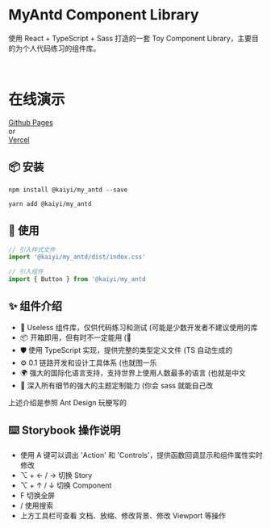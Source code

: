 # MyAntd Component Library

使用 React + TypeScript + Sass 打造的一套 Toy Component Library，主要目的为个人代码练习的组件库。

<br />

# 在线演示

[Github Pages](https://kaiyiwing.github.io/My_AntD/)  
or  
[Vercel](https://myantd.vercel.app/)

## 📦 安装

```key
npm install @kaiyi/my_antd --save
```

```key
yarn add @kaiyi/my_antd
```

## 🔨 使用

```js
// 引入样式文件
import '@kaiyi/my_antd/dist/index.css'

// 引入组件
import { Button } from '@kaiyi/my_antd
```

## ✨ 组件介绍

- 🌈 Useless 组件库，仅供代码练习和测试 (可能是少数开发者不建议使用的库
- 📦 开箱即用，但有时不一定能用 (🐶
- 🛡 使用 TypeScript 实现，提供完整的类型定义文件 (TS 自动生成的
- ⚙️ 0.1 链路开发和设计工具体系 (也就图一乐
- 🌍 强大的国际化语言支持，支持世界上使用人数最多的语言 (也就是中文
- 🎨 深入所有细节的强大的主题定制能力 (你会 sass 就能自己改

上述介绍是参照 Ant Design 玩梗写的

## ⌨️ Storybook 操作说明

- 使用 A 键可以调出 'Action' 和 'Controls'，提供函数回调显示和组件属性实时修改
- ⌥ + ← / → 切换 Story
- ⌥ + ↑ / ↓ 切换 Component
- F 切换全屏
- / 使用搜索
- 上方工具栏可查看 文档、放缩、修改背景、修改 Viewport 等操作
